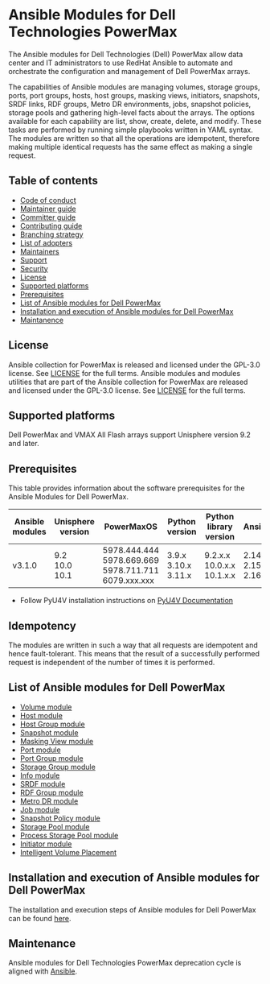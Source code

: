 # Ansible Modules for Dell Technologies PowerMax

The Ansible modules for Dell Technologies (Dell) PowerMax allow data center and IT administrators to use RedHat Ansible to automate and orchestrate the configuration and management of Dell PowerMax arrays.

The capabilities of Ansible modules are managing volumes, storage groups, ports, port groups, hosts, host groups, masking views, initiators, snapshots, SRDF links, RDF groups, Metro DR environments, jobs, snapshot policies, storage pools and gathering high-level facts about the arrays. The options available for each capability are list, show, create, delete, and modify. These tasks are performed by running simple playbooks written in YAML syntax. The modules are written so that all the operations are idempotent, therefore making multiple identical requests has the same effect as making a single request.

## Table of contents

* [Code of conduct](https://github.com/dell/ansible-powermax/blob/main/docs/CODE_OF_CONDUCT.md)
* [Maintainer guide](https://github.com/dell/ansible-powermax/blob/main/docs/MAINTAINER_GUIDE.md)
* [Committer guide](https://github.com/dell/ansible-powermax/blob/main/docs/COMMITTER_GUIDE.md)
* [Contributing guide](https://github.com/dell/ansible-powermax/blob/main/docs/CONTRIBUTING.md)
* [Branching strategy](https://github.com/dell/ansible-powermax/blob/main/docs/BRANCHING.md)
* [List of adopters](https://github.com/dell/ansible-powermax/blob/main/docs/ADOPTERS.md)
* [Maintainers](https://github.com/dell/ansible-powermax/blob/main/docs/MAINTAINERS.md)
* [Support](https://github.com/dell/ansible-powermax/blob/main/docs/SUPPORT.md)
* [Security](https://github.com/dell/ansible-powermax/blob/main/docs/SECURITY.md)
* [License](#license)
* [Supported platforms](#supported-platforms)
* [Prerequisites](#prerequisites)
* [List of Ansible modules for Dell PowerMax](#list-of-ansible-modules-for-dell-powermax)
* [Installation and execution of Ansible modules for Dell PowerMax](#installation-and-execution-of-ansible-modules-for-dell-powermax)
* [Maintanence](#maintanence)

## License
Ansible collection for PowerMax is released and licensed under the GPL-3.0 license. See [LICENSE](https://github.com/dell/ansible-powermax/blob/main/LICENSE) for the full terms. Ansible modules and modules utilities that are part of the Ansible collection for PowerMax are released and licensed under the GPL-3.0 license. See [LICENSE](https://github.com/dell/ansible-powermax/blob/main/LICENSE) for the full terms.

## Supported platforms
Dell PowerMax and VMAX All Flash arrays support Unisphere version 9.2 and later.

## Prerequisites
This table provides information about the software prerequisites for the Ansible Modules for Dell PowerMax.

| **Ansible modules** | **Unisphere version** | **PowerMaxOS** | **Python version**            | **Python library version** | **Ansible**              |
|---------------------|-----------------------|----------------|-------------------------------|----------------------------|--------------------------|
| v3.1.0 | 9.2 <br> 10.0 <br> 10.1 | 5978.444.444 <br> 5978.669.669 <br> 5978.711.711 <br> 6079.xxx.xxx | 3.9.x <br> 3.10.x <br> 3.11.x | 9.2.x.x <br> 10.0.x.x <br> 10.1.x.x | 2.14 <br> 2.15<br> 2.16 |

  * Follow PyU4V installation instructions on [PyU4V Documentation](https://pyu4v.readthedocs.io/)

## Idempotency
The modules are written in such a way that all requests are idempotent and hence fault-tolerant. This means that the result of a successfully performed request is independent of the number of times it is performed.

## List of Ansible modules for Dell PowerMax
  * [Volume module](https://github.com/dell/ansible-powermax/blob/main/docs/modules/volume.rst)
  * [Host module](https://github.com/dell/ansible-powermax/blob/main/docs/modules/host.rst)
  * [Host Group module](https://github.com/dell/ansible-powermax/blob/main/docs/modules/hostgroup.rst)
  * [Snapshot module](https://github.com/dell/ansible-powermax/blob/main/docs/modules/snapshot.rst)
  * [Masking View module](https://github.com/dell/ansible-powermax/blob/main/docs/modules/maskingview.rst)
  * [Port module](https://github.com/dell/ansible-powermax/blob/main/docs/modules/port.rst)
  * [Port Group module](https://github.com/dell/ansible-powermax/blob/main/docs/modules/portgroup.rst)
  * [Storage Group module](https://github.com/dell/ansible-powermax/blob/main/docs/modules/storagegroup.rst)
  * [Info module](https://github.com/dell/ansible-powermax/blob/main/docs/modules/info.rst)
  * [SRDF module](https://github.com/dell/ansible-powermax/blob/main/docs/modules/srdf.rst)
  * [RDF Group module](https://github.com/dell/ansible-powermax/blob/main/docs/modules/rdfgroup.rst)
  * [Metro DR module](https://github.com/dell/ansible-powermax/blob/main/docs/modules/metrodr.rst)
  * [Job module](https://github.com/dell/ansible-powermax/blob/main/docs/modules/job.rst)
  * [Snapshot Policy module](https://github.com/dell/ansible-powermax/blob/main/docs/modules/snapshotpolicy.rst)
  * [Storage Pool module](https://github.com/dell/ansible-powermax/blob/main/docs/modules/storagepool.rst)
  * [Process Storage Pool module](https://github.com/dell/ansible-powermax/blob/main/docs/modules/process_storage_pool_dict.rst)
  * [Initiator module](https://github.com/dell/ansible-powermax/blob/main/docs/modules/initiator.rst)
  * [Intelligent Volume Placement](https://github.com/dell/ansible-powermax/blob/main/docs/modules/capacity_role.rst)

## Installation and execution of Ansible modules for Dell PowerMax
The installation and execution steps of Ansible modules for Dell PowerMax can be found [here](https://github.com/dell/ansible-powermax/blob/main/docs/INSTALLATION.md).

## Maintenance
Ansible modules for Dell Technologies PowerMax deprecation cycle is aligned with [Ansible](https://docs.ansible.com/ansible/latest/dev_guide/module_lifecycle.html).
